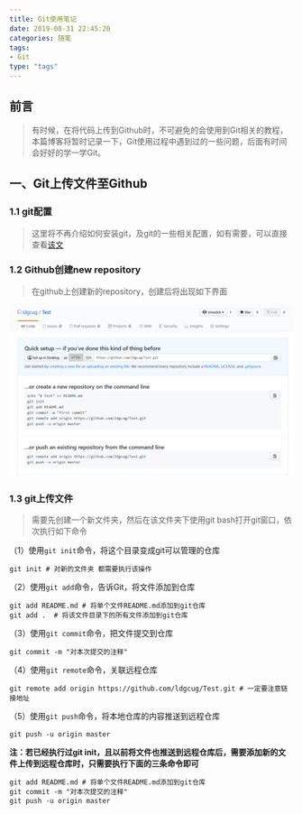 ```yaml
---
title: Git使用笔记
date: 2019-08-31 22:45:20
categories: 随笔
tags: 
- Git
type: "tags"
---
```


## 前言

> 有时候，在将代码上传到Github时，不可避免的会使用到Git相关的教程，本篇博客将暂时记录一下，Git使用过程中遇到过的一些问题，后面有时间会好好的学一学Git。

## 一、Git上传文件至Github

### 1.1 git配置

> 这里将不再介绍如何安装git，及git的一些相关配置，如有需要，可以直接查看[该文](https://ldgyyf.cn/2019/05/14/Hexo/Hexo-Github%E5%88%9B%E5%BB%BA%E5%8D%9A%E5%AE%A2%E8%BF%87%E7%A8%8B%E4%B8%AD%E8%B8%A9%E8%BF%87%E7%9A%84%E5%9D%91/)

### 1.2 Github创建new repository

> 在github上创建新的repository，创建后将出现如下界面

![](Git使用笔记/1.png)

### 1.3 git上传文件

> 需要先创建一个新文件夹，然后在该文件夹下使用git bash打开git窗口，依次执行如下命令

（1）使用`git init`命令，将这个目录变成git可以管理的仓库

```nginx
git init # 对新的文件夹 都需要执行该操作
```

（2）使用`git add`命令，告诉Git，将文件添加到仓库

```nginx
git add README.md # 将单个文件README.md添加到git仓库
git add .  # 将该文件目录下的所有文件添加到git仓库
```

（3）使用`git commit`命令，把文件提交到仓库

``` nginx
git commit -m "对本次提交的注释"
```

（4）使用`git remote`命令，关联远程仓库

``` nginx
git remote add origin https://github.com/ldgcug/Test.git # 一定要注意链接地址
```

（5）使用`git push`命令，将本地仓库的内容推送到远程仓库

```nginx
git push -u origin master
```

**注：若已经执行过git init，且以前将文件也推送到远程仓库后，需要添加新的文件上传到远程仓库时，只需要执行下面的三条命令即可**

```nginx
git add README.md # 将单个文件README.md添加到git仓库
git commit -m "对本次提交的注释"
git push -u origin master
```

